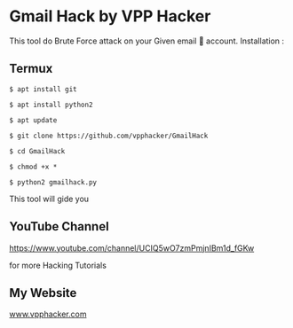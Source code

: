 # Gmail Hack by VPP Hacker

This tool do Brute Force attack on your Given email 📧 account.
Installation :

## Termux 

```
$ apt install git 
```
```
$ apt install python2
```
```
$ apt update 
```
```
$ git clone https://github.com/vpphacker/GmailHack
```
```
$ cd GmailHack 
```
```
$ chmod +x *
```
```
$ python2 gmailhack.py
```

This tool will gide you 


## YouTube Channel 

https://www.youtube.com/channel/UCIQ5wO7zmPmjnIBm1d_fGKw

for more Hacking Tutorials

## My Website
www.vpphacker.com
